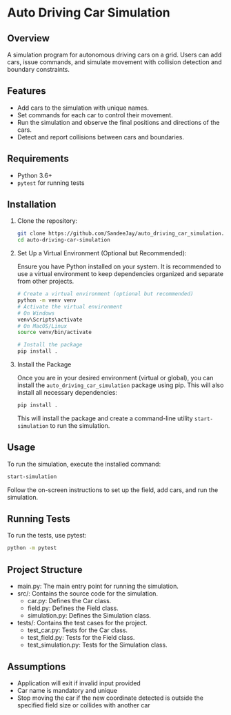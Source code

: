 # Auto Driving Car Simulation

## Overview

A simulation program for autonomous driving cars on a grid. Users can add cars, issue commands, and simulate movement with collision detection and boundary constraints.

## Features

- Add cars to the simulation with unique names.
- Set commands for each car to control their movement.
- Run the simulation and observe the final positions and directions of the cars.
- Detect and report collisions between cars and boundaries.

## Requirements

- Python 3.6+
- `pytest` for running tests

## Installation

1. Clone the repository:
    ```sh
    git clone https://github.com/SandeeJay/auto_driving_car_simulation.git
    cd auto-driving-car-simulation
    ```

2. Set Up a Virtual Environment (Optional but Recommended):

    Ensure you have Python installed on your system. It is recommended to use a virtual environment to keep dependencies organized and separate from other projects.
    ```sh
    # Create a virtual environment (optional but recommended)
    python -m venv venv
    # Activate the virtual environment
    # On Windows
    venv\Scripts\activate
    # On MacOS/Linux
    source venv/bin/activate
    
    # Install the package
    pip install .
    ```
3. Install the Package

    Once you are in your desired environment (virtual or global), 
you can install the `auto_driving_car_simulation` package using pip. 
This will also install all necessary dependencies:

    ```sh
    pip install .
    ```

    This will install the package and create a command-line utility `start-simulation` to run the simulation.


## Usage

To run the simulation, execute the installed command:
```sh
start-simulation
```
Follow the on-screen instructions to set up the field, add cars, and run the simulation.

## Running Tests

To run the tests, use pytest:
```sh
python -m pytest    
```
## Project Structure
- main.py: The main entry point for running the simulation.
- src/: Contains the source code for the simulation.
  - car.py: Defines the Car class.
  - field.py: Defines the Field class.
  - simulation.py: Defines the Simulation class.
- tests/: Contains the test cases for the project.
  - test_car.py: Tests for the Car class.
  - test_field.py: Tests for the Field class.
  - test_simulation.py: Tests for the Simulation class.

## Assumptions
- Application will exit if invalid input provided
- Car name is mandatory and unique
- Stop moving the car if the new coordinate detected is outside the specified field size or collides with another car